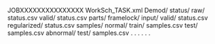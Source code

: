JOBXXXXXXXXXXXXXXX
    WorkSch_TASK.xml
    Demod/
        status/
            raw/
                status.csv
            valid/
                status.csv
        parts/
            framelock/
                input/
                    valid/
                        status.csv
                    regularized/
                        status.csv
                    samples/
                        normal/
                            train/
                                samples.csv
                            test/
                                samples.csv
                        abnormal/
                            test/
                                samples.csv
                .
                .
                .
            .
            .
            .